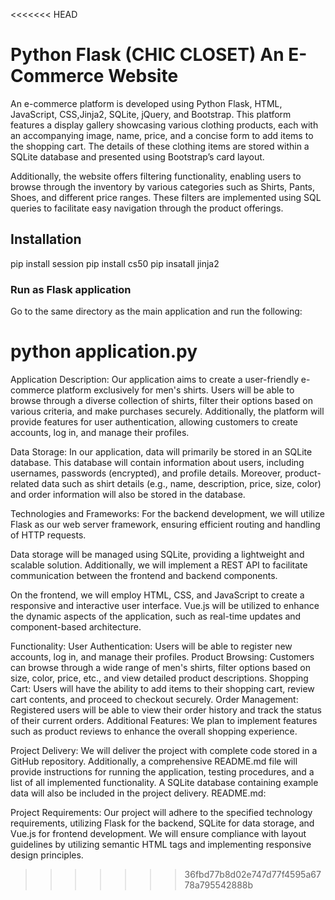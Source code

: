 <<<<<<< HEAD
# Python Flask (CHIC CLOSET) An E-Commerce Website

An e-commerce platform is developed using Python Flask, HTML, JavaScript, CSS,Jinja2, SQLite, jQuery, and Bootstrap. This platform features a display gallery showcasing various clothing products, each with an accompanying image, name, price, and a concise form to add items to the shopping cart. The details of these clothing items are stored within a SQLite database and presented using Bootstrap’s card layout.

Additionally, the website offers filtering functionality, enabling users to browse through the inventory by various categories such as Shirts, Pants, Shoes, and different price ranges. These filters are implemented using SQL queries to facilitate easy navigation through the product offerings.


## Installation

pip install session
pip install cs50
pip insatall jinja2


### Run as Flask application 

Go to the same directory as the main application and run the following:

python application.py
=======
Application Description:
Our application aims to create a user-friendly e-commerce platform exclusively for men's shirts. Users will be able to browse through a diverse collection of shirts, filter their options based on various criteria, and make purchases securely. Additionally, the platform will provide features for user authentication, allowing customers to create accounts, log in, and manage their profiles.


Data Storage:
In our application, data will primarily be stored in an SQLite database. This database will contain information about users, including usernames, passwords (encrypted), and profile details. Moreover, product-related data such as shirt details (e.g., name, description, price, size, color) and order information will also be stored in the database.

Technologies and Frameworks:
For the backend development, we will utilize Flask as our web server framework, ensuring efficient routing and handling of HTTP requests. 

Data storage will be managed using SQLite, providing a lightweight and scalable solution. Additionally, we will implement a REST API to facilitate communication between the frontend and backend components.

On the frontend, we will employ HTML, CSS, and JavaScript to create a responsive and interactive user interface. Vue.js will be utilized to enhance the dynamic aspects of the application, such as real-time updates and component-based architecture.


Functionality:
User Authentication: Users will be able to register new accounts, log in, and manage their profiles.
Product Browsing: Customers can browse through a wide range of men's shirts, filter options based on size, color, price, etc., and view detailed product descriptions.
Shopping Cart: Users will have the ability to add items to their shopping cart, review cart contents, and proceed to checkout securely.
Order Management: Registered users will be able to view their order history and track the status of their current orders.
Additional Features: We plan to implement features such as product reviews to enhance the overall shopping experience.


Project Delivery:
We will deliver the project with complete code stored in a GitHub repository. Additionally, a comprehensive README.md file will provide instructions for running the application, testing procedures, and a list of all implemented functionality. A SQLite database containing example data will also be included in the project delivery.
README.md:

Project Requirements:
Our project will adhere to the specified technology requirements, utilizing Flask for the backend, SQLite for data storage, and Vue.js for frontend development. We will ensure compliance with layout guidelines by utilizing semantic HTML tags and implementing responsive design principles.
>>>>>>> 36fbd77b8d02e747d77f4595a6778a795542888b
